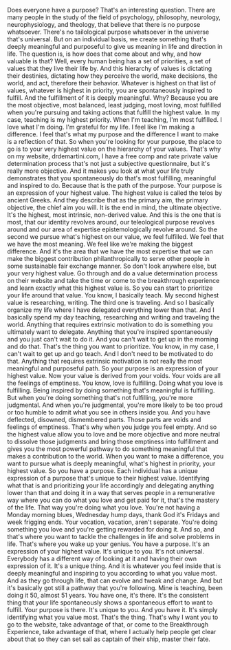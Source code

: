  Does everyone have a purpose? That's an interesting question. There are many people in the study of the field of psychology, philosophy, neurology, neurophysiology, and theology, that believe that there is no purpose whatsoever. There's no tailological purpose whatsoever in the universe that's universal. But on an individual basis, we create something that's deeply meaningful and purposeful to give us meaning in life and direction in life. The question is, is how does that come about and why, and how valuable is that? Well, every human being has a set of priorities, a set of values that they live their life by. And this hierarchy of values is dictating their destinies, dictating how they perceive the world, make decisions, the world, and act, therefore their behavior. Whatever is highest on that list of values, whatever is highest in priority, you are spontaneously inspired to fulfill. And the fulfillment of it is deeply meaningful. Why? Because you are the most objective, most balanced, least judging, most loving, most fulfilled when you're pursuing and taking actions that fulfill the highest value. In my case, teaching is my highest priority. When I'm teaching, I'm most fulfilled. I love what I'm doing. I'm grateful for my life. I feel like I'm making a difference. I feel that's what my purpose and the difference I want to make is a reflection of that. So when you're looking for your purpose, the place to go is to your very highest value on the hierarchy of your values. That's why on my website, drdemartini.com, I have a free comp and rate private value determination process that's not just a subjective questionnaire, but it's really more objective. And it makes you look at what your life truly demonstrates that you spontaneously do that's most fulfilling, meaningful and inspired to do. Because that is the path of the purpose. Your purpose is an expression of your highest value. The highest value is called the telos by ancient Greeks. And they describe that as the primary aim, the primary objective, the chief aim you will. It is the end in mind, the ultimate objective. It's the highest, most intrinsic, non-derived value. And this is the one that is most, that our identity revolves around, our teleological purpose revolves around and our area of expertise epistemologically revolve around. So the second we pursue what's highest on our value, we feel fulfilled. We feel that we have the most meaning. We feel like we're making the biggest difference. And it's the area that we have the most expertise that we can make the biggest contribution philanthropically to serve other people in some sustainable fair exchange manner. So don't look anywhere else, but your very highest value. Go through and do a value determination process on their website and take the time or come to the breakthrough experience and learn exactly what this highest value is. So you can start to prioritize your life around that value. You know, I basically teach. My second highest value is researching, writing. The third one is traveling. And so I basically organize my life where I have delegated everything lower than that. And I basically spend my day teaching, researching and writing and traveling the world. Anything that requires extrinsic motivation to do is something you ultimately want to delegate. Anything that you're inspired spontaneously and you just can't wait to do it. And you can't wait to get up in the morning and do that. That's the thing you want to prioritize. You know, in my case, I can't wait to get up and go teach. And I don't need to be motivated to do that. Anything that requires extrinsic motivation is not really the most meaningful and purposeful path. So your purpose is an expression of your highest value. Now your value is derived from your voids. Your voids are all the feelings of emptiness. You know, love is fulfilling. Doing what you love is fulfilling. Being inspired by doing something that's meaningful is fulfilling. But when you're doing something that's not fulfilling, you're more judgmental. And when you're judgmental, you're more likely to be too proud or too humble to admit what you see in others inside you. And you have deflected, disowned, dismembered parts. Those parts are voids and feelings of emptiness. That's why when you judge you feel empty. And so the highest value allow you to love and be more objective and more neutral to dissolve those judgments and bring those emptiness into fulfillment and gives you the most powerful pathway to do something meaningful that makes a contribution to the world. When you want to make a difference, you want to pursue what is deeply meaningful, what's highest in priority, your highest value. So you have a purpose. Each individual has a unique expression of a purpose that's unique to their highest value. Identifying what that is and prioritizing your life accordingly and delegating anything lower than that and doing it in a way that serves people in a remunerative way where you can do what you love and get paid for it, that's the mastery of the life. That way you're doing what you love. You're not having a Monday morning blues, Wednesday hump days, thank God it's Fridays and week frigging ends. Your vocation, vacation, aren't separate. You're doing something you love and you're getting rewarded for doing it. And so, and that's where you want to tackle the challenges in life and solve problems in life. That's where you wake up your genius. You have a purpose. It's an expression of your highest value. It's unique to you. It's not universal. Everybody has a different way of looking at it and having their own expression of it. It's a unique thing. And it is whatever you feel inside that is deeply meaningful and inspiring to you according to what you value most. And as they go through life, that can evolve and tweak and change. And but it's basically got still a pathway that you're following. Mine is teaching, been doing it 50, almost 51 years. You have one, it's there. It's the consistent thing that your life spontaneously shows a spontaneous effort to want to fulfill. Your purpose is there. It's unique to you. And you have it. It's simply identifying what you value most. That's the thing. That's why I want you to go to the website, take advantage of that, or come to the Breakthrough Experience, take advantage of that, where I actually help people get clear about that so they can set sail as captain of their ship, master their fate.